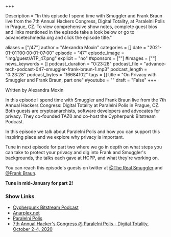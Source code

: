 +++

Description = "In this episode I spend time with Smuggler and Frank Braun live from the 7th Annual Hackers Congress, Digital Totality, at Paralelni Polis in Prague, CZ. To view comprehensive show notes, complete guest bios and links mentioned in the episode take a look below or go to advancetechmedia.org and click the episode title."

aliases = ["/47"]
author = "Alexandra Moxin"
categories = []
date = "2021-01-01T00:00:01-07:00"
episode = "47"
episode_image = "img/guest/ATP_47.png"
explicit = "no"
#sponsors = [""]
#images = [""]
news_keywords = []
podcast_duration = "0:23:28"
podcast_file = "advance-tech-podcast-047-smuggler-frank-braun-1.mp3"
podcast_length = "0:23:28"
podcast_bytes = "16684102"
tags = []
title = "On Privacy with Smuggler and Frank Braun, part one"
#youtube = ""
draft = "False"
+++

Written by Alexandra Moxin

In this episode I spend time with Smuggler and Frank Braun live from the 7th Annual Hackers Congress: Digital Totality at Paralelni Polis in Prague, CZ. Both guests are cryptoanarchists, software developers and advocates for privacy. They co-founded TAZ0 and co-host the Cypherpunk Bitstream Podcast.

In this episode we talk about Paralelni Polis and how you can support this inspiring place and we explore why privacy is important.

Tune in next episode for part two where we go in depth on what steps you can take to protect your privacy and dig into Frank and Smuggler's backgrounds, the talks each gave at HCPP, and what they're working on.


You can reach this episode's guests on twitter at [@The Real Smuggler](https://twitter.com/therealsmuggler?lang=en) and [@Frank Braun](https://twitter.com/thefrankbraun).

<b> Tune in mid-January for part 2!</b>

### Show Links

* [Cypherpunk Bitstream Podcast](https://taz0.org/bitstream/)
* [Anarplex.net](https://anarplex.net/)
* [Paralelni Polis](https://www.paralelnipolis.cz/)
* [7th Annual Hacker's Congress @ Paralelni Polis - Digital Totality, October 2-4, 2020](https://digital-totality.hcpp.cz/)
